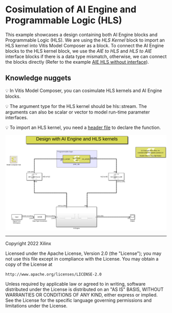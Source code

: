# Cosimulation of AI Engine and Programmable Logic (HLS)
This example showcases a design containing both AI Engine blocks and Programmable Logic (HLS). We are using the *HLS Kernel* block to import an HLS kernel into Vitis Model Composer as a block. To connect the AI Engine blocks to the HLS kernel block, we use the *AIE to HLS* and *HLS to AIE* interface blocks if there is a data type mismatch, otherwise, we can connect the blocks directly (Refer to the example [AIE HLS without interface](../AIE_HLS_without_interface/README.html)). 


## Knowledge nuggets
:bulb: In Vitis Model Composer, you can cosimulate HLS kernels and AI Engine blocks.

:bulb: The argument type for the HLS kernel should be hls::stream. The arguments can also be scalar or vector to model run-time parameter interfaces. 

:bulb: To import an HLS kernel, you need a [header file](./src/hls_kernels.h) to declare the function.

![](images/screen_shot.png)

------------
Copyright 2022 Xilinx

Licensed under the Apache License, Version 2.0 (the "License");
you may not use this file except in compliance with the License.
You may obtain a copy of the License at

    http://www.apache.org/licenses/LICENSE-2.0

Unless required by applicable law or agreed to in writing, software
distributed under the License is distributed on an "AS IS" BASIS,
WITHOUT WARRANTIES OR CONDITIONS OF ANY KIND, either express or implied.
See the License for the specific language governing permissions and
limitations under the License.
